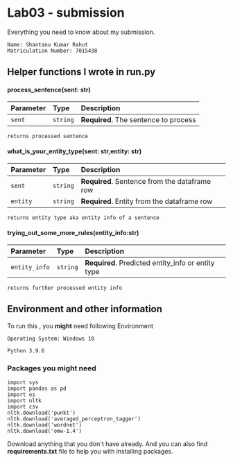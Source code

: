 
# Lab03 - submission

Everything you need to know about my submission.
```
Name: Shantanu Kumar Rahut
Matriculation Number: 7015438

```

## Helper functions I wrote in run.py

#### process_sentence(sent: str)


| Parameter | Type     | Description                |
| :-------- | :------- | :------------------------- |
| `sent` | `string` | **Required**. The sentence to process |

```returns processed sentence```
#### what_is_your_entity_type(sent: str,entity: str)

| Parameter | Type     | Description                       |
| :-------- | :------- | :-------------------------------- |
| `sent`      | `string` | **Required**. Sentence from the dataframe row |
| `entity`      | `string` | **Required**. Entity from the dataframe row |

``` returns entity type aka entity info of a sentence ```
#### trying_out_some_more_rules(entity_info:str)

| Parameter | Type     | Description                |
| :-------- | :------- | :------------------------- |
| `entity_info` | `string` | **Required**. Predicted entity_info or entity type |

``` returns further processed entity info ```

## Environment and other information

To run this , you **might** need following Environment

`Operating System: Windows 10`

`Python 3.9.6`

### Packages you might need
```
import sys
import pandas as pd
import os
import nltk
import csv
nltk.download('punkt')
nltk.download('averaged_perceptron_tagger')
nltk.download('wordnet')
nltk.download('omw-1.4')
```
Download anything that you don't have already. And you can also find
**requirements.txt** file to help you with installing packages.

